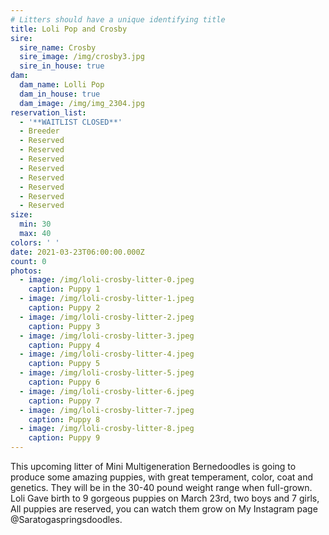 ```yaml
---
# Litters should have a unique identifying title
title: Loli Pop and Crosby
sire:
  sire_name: Crosby
  sire_image: /img/crosby3.jpg
  sire_in_house: true
dam:
  dam_name: Lolli Pop
  dam_in_house: true
  dam_image: /img/img_2304.jpg
reservation_list:
  - '**WAITLIST CLOSED**'
  - Breeder
  - Reserved
  - Reserved
  - Reserved
  - Reserved
  - Reserved
  - Reserved
  - Reserved
  - Reserved
size:
  min: 30
  max: 40
colors: ' '
date: 2021-03-23T06:00:00.000Z
count: 0
photos:
  - image: /img/loli-crosby-litter-0.jpeg
    caption: Puppy 1
  - image: /img/loli-crosby-litter-1.jpeg
    caption: Puppy 2
  - image: /img/loli-crosby-litter-2.jpeg
    caption: Puppy 3
  - image: /img/loli-crosby-litter-3.jpeg
    caption: Puppy 4
  - image: /img/loli-crosby-litter-4.jpeg
    caption: Puppy 5
  - image: /img/loli-crosby-litter-5.jpeg
    caption: Puppy 6
  - image: /img/loli-crosby-litter-6.jpeg
    caption: Puppy 7
  - image: /img/loli-crosby-litter-7.jpeg
    caption: Puppy 8
  - image: /img/loli-crosby-litter-8.jpeg
    caption: Puppy 9
---
```


This upcoming litter of Mini Multigeneration Bernedoodles is going to produce some amazing puppies, with great temperament, color, coat and genetics. They will be in the 30-40 pound weight range when full-grown. Loli Gave birth to 9 gorgeous puppies on March 23rd, two boys and 7 girls, All puppies are reserved, you can watch them grow on My Instagram page @Saratogaspringsdoodles.
